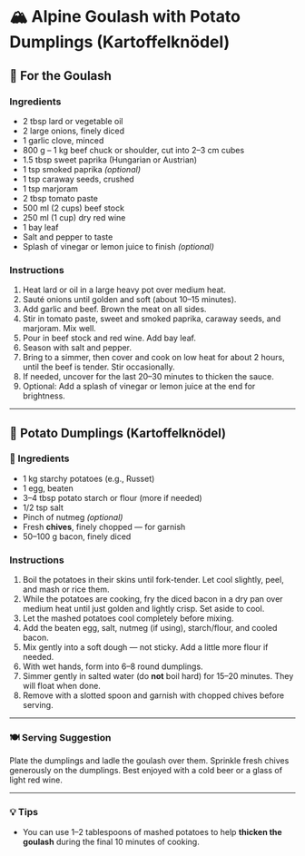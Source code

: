 # 🏔️ Alpine Goulash with Potato Dumplings (Kartoffelknödel)

## 🍖 For the Goulash

### Ingredients

* 2 tbsp lard or vegetable oil
* 2 large onions, finely diced
* 1 garlic clove, minced
* 800 g – 1 kg beef chuck or shoulder, cut into 2–3 cm cubes
* 1.5 tbsp sweet paprika (Hungarian or Austrian)
* 1 tsp smoked paprika *(optional)*
* 1 tsp caraway seeds, crushed
* 1 tsp marjoram
* 2 tbsp tomato paste
* 500 ml (2 cups) beef stock
* 250 ml (1 cup) dry red wine
* 1 bay leaf
* Salt and pepper to taste
* Splash of vinegar or lemon juice to finish *(optional)*

### Instructions

1. Heat lard or oil in a large heavy pot over medium heat.
2. Sauté onions until golden and soft (about 10–15 minutes).
3. Add garlic and beef. Brown the meat on all sides.
4. Stir in tomato paste, sweet and smoked paprika, caraway seeds, and marjoram. Mix well.
5. Pour in beef stock and red wine. Add bay leaf.
6. Season with salt and pepper.
7. Bring to a simmer, then cover and cook on low heat for about 2 hours, until the beef is tender. Stir occasionally.
8. If needed, uncover for the last 20–30 minutes to thicken the sauce.
9. Optional: Add a splash of vinegar or lemon juice at the end for brightness.

---

## 🥔 Potato Dumplings (Kartoffelknödel)

### 🧂 Ingredients

* 1 kg starchy potatoes (e.g., Russet)
* 1 egg, beaten
* 3–4 tbsp potato starch or flour (more if needed)
* 1/2 tsp salt
* Pinch of nutmeg *(optional)*
* Fresh **chives**, finely chopped — for garnish
* 50–100 g bacon, finely diced

### Instructions

1. Boil the potatoes in their skins until fork-tender. Let cool slightly, peel, and mash or rice them.
2. While the potatoes are cooking, fry the diced bacon in a dry pan over medium heat until just golden and lightly crisp. Set aside to cool.
3. Let the mashed potatoes cool completely before mixing.
4. Add the beaten egg, salt, nutmeg (if using), starch/flour, and cooled bacon.
5. Mix gently into a soft dough — not sticky. Add a little more flour if needed.
6. With wet hands, form into 6–8 round dumplings.
7. Simmer gently in salted water (do **not** boil hard) for 15–20 minutes. They will float when done.
8. Remove with a slotted spoon and garnish with chopped chives before serving.

---

### 🍽 Serving Suggestion

Plate the dumplings and ladle the goulash over them. Sprinkle fresh chives generously on the dumplings. Best enjoyed with a cold beer or a glass of light red wine.

---

### 💡 Tips

- You can use 1–2 tablespoons of mashed potatoes to help **thicken the goulash** during the final 10 minutes of cooking.
